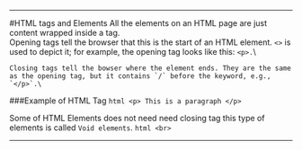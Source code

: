 ***
#HTML tags and Elements
   All the elements on an HTML page are just content wrapped inside a tag. \
    Opening tags tell the browser that this is the start of an HTML element. `<>` is used to depict it; for example, the opening tag looks like this: `<p>.`\

    Closing tags tell the bowser where the element ends. They are the same as the opening tag, but it contains `/` before the keyword, e.g., `</p>`.\

###Example of HTML Tag
    ```html
    <p> This is a paragraph </p>
    ```


Some of HTML Elements does not need need closing tag this type of elements is called `Void elements`.
    ```html
    <br>
    ```

***